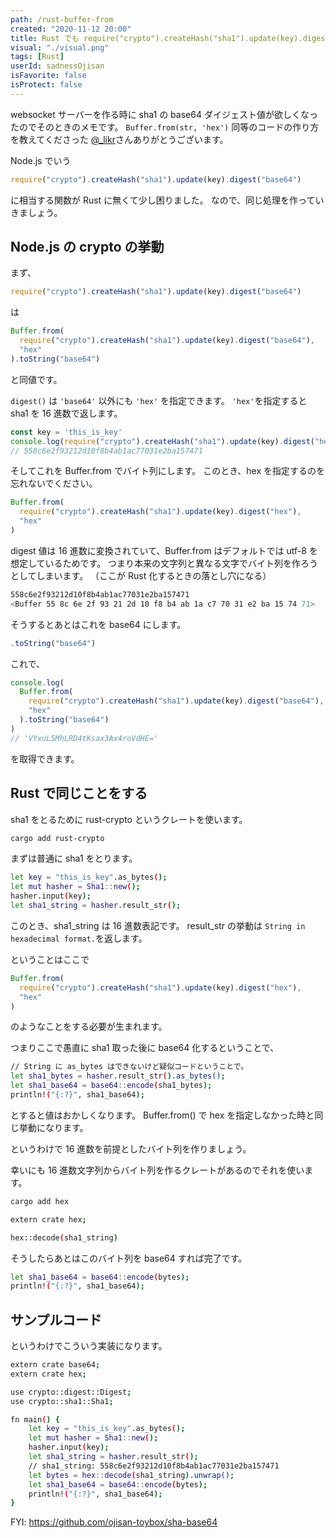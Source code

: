 ```yaml
---
path: /rust-buffer-from
created: "2020-11-12 20:00"
title: Rust でも require("crypto").createHash("sha1").update(key).digest("base64") したい
visual: "./visual.png"
tags: [Rust]
userId: sadnessOjisan
isFavorite: false
isProtect: false
---
```


websocket サーバーを作る時に sha1 の base64 ダイジェスト値が欲しくなったのでそのときのメモです。
`Buffer.from(str, 'hex')` 同等のコードの作り方を教えてくださった [@\_likr](https://twitter.com/_likr)さんありがとうございます。

Node.js でいう

```js
require("crypto").createHash("sha1").update(key).digest("base64")
```

に相当する関数が Rust に無くて少し困りました。
なので、同じ処理を作っていきましょう。

## Node.js の crypto の挙動

まず、

```js
require("crypto").createHash("sha1").update(key).digest("base64")
```

は

```js
Buffer.from(
  require("crypto").createHash("sha1").update(key).digest("base64"),
  "hex"
).toString("base64")
```

と同値です。

`digest()` は `'base64'` 以外にも `'hex'` を指定できます。
`'hex'`を指定すると sha1 を 16 進数で返します。

```js
const key = 'this_is_key'
console.log(require("crypto").createHash("sha1").update(key).digest("hex");)
// 558c6e2f93212d10f8b4ab1ac77031e2ba157471
```

そしてこれを Buffer.from でバイト列にします。
このとき、hex を指定するのを忘れないでください。

```js
Buffer.from(
  require("crypto").createHash("sha1").update(key).digest("hex"),
  "hex"
)
```

digest 値は 16 進数に変換されていて、Buffer.from はデフォルトでは utf-8 を想定しているためです。
つまり本来の文字列と異なる文字でバイト列を作ろうとしてしまいます。
（ここが Rust 化するときの落とし穴になる）

```sh
558c6e2f93212d10f8b4ab1ac77031e2ba157471
<Buffer 55 8c 6e 2f 93 21 2d 10 f8 b4 ab 1a c7 70 31 e2 ba 15 74 71>
```

そうするとあとはこれを base64 にします。

```js
.toString("base64")
```

これで、

```js
console.log(
  Buffer.from(
    require("crypto").createHash("sha1").update(key).digest("base64"),
    "hex"
  ).toString("base64")
)
// 'VYxuL5MhLRD4tKsax3Ax4roVdHE='
```

を取得できます。

## Rust で同じことをする

sha1 をとるために rust-crypto というクレートを使います。

```sh
cargo add rust-crypto
```

まずは普通に sha1 をとります。

```sh
let key = "this_is_key".as_bytes();
let mut hasher = Sha1::new();
hasher.input(key);
let sha1_string = hasher.result_str();
```

このとき、sha1_string は 16 進数表記です。
result_str の挙動は `String in hexadecimal format.`を返します。

ということはここで

```js
Buffer.from(
  require("crypto").createHash("sha1").update(key).digest("hex"),
  "hex"
)
```

のようなことをする必要が生まれます。

つまりここで愚直に sha1 取った後に base64 化するということで、

```sh
// String に as_bytes はできないけど疑似コードということで。
let sha1_bytes = hasher.result_str().as_bytes();
let sha1_base64 = base64::encode(sha1_bytes);
println!("{:?}", sha1_base64);
```

とすると値はおかしくなります。
Buffer.from() で hex を指定しなかった時と同じ挙動になります。

というわけで 16 進数を前提としたバイト列を作りましょう。

幸いにも 16 進数文字列からバイト列を作るクレートがあるのでそれを使います。

```sh
cargo add hex
```

```sh
extern crate hex;

hex::decode(sha1_string)
```

そうしたらあとはこのバイト列を base64 すれば完了です。

```sh
let sha1_base64 = base64::encode(bytes);
println!("{:?}", sha1_base64);
```

## サンプルコード

というわけでこういう実装になります。

```sh
extern crate base64;
extern crate hex;

use crypto::digest::Digest;
use crypto::sha1::Sha1;

fn main() {
    let key = "this_is_key".as_bytes();
    let mut hasher = Sha1::new();
    hasher.input(key);
    let sha1_string = hasher.result_str();
    // sha1_string: 558c6e2f93212d10f8b4ab1ac77031e2ba157471
    let bytes = hex::decode(sha1_string).unwrap();
    let sha1_base64 = base64::encode(bytes);
    println!("{:?}", sha1_base64);
}
```

FYI: https://github.com/ojisan-toybox/sha-base64

